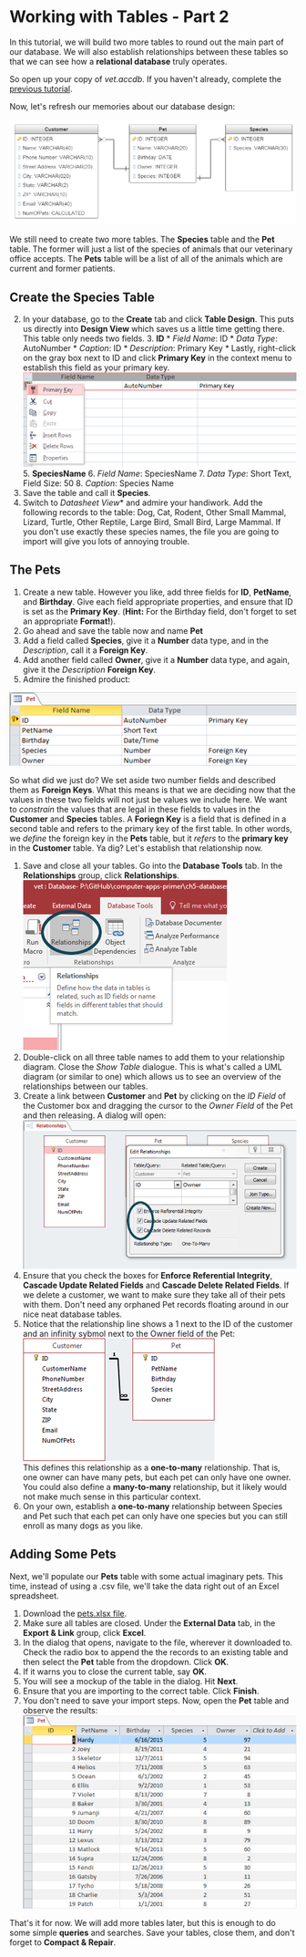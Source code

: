 # Working with Tables - Part 2

In this tutorial, we will build two more tables to round out the main part of our database. We will also establish relationships between these tables so that we can see how a **relational database** truly operates.

So open up your copy of _vet.accdb_. If you haven't already, complete the [previous tutorial](5-3-tables-1.md).

Now, let's refresh our memories about our database design:

![table design](images/5-3-tables-4.png)

We still need to create two more tables. The **Species** table and the **Pet** table. The former will just a list of the species of animals that our veterinary office accepts. The **Pets** table will be a list of all of the animals which are current and former patients.

## Create the Species Table
2. In your database, go to the **Create** tab and click **Table Design**. This puts us directly into **Design View** which saves us a little time getting there. This table only needs two fields.
    3. **ID**
        * _Field Name_: ID
        * _Data Type_: AutoNumber
        * _Caption_: ID
        * _Description_: Primary Key
        * Lastly, right-click on the gray box next to ID and click **Primary Key** in the context menu to establish this field as your primary key.<br /> ![PK](images/5-4/1-primary_key.png)
    5. **SpeciesName**
        6. _Field Name_: SpeciesName
        7. _Data Type_: Short Text, Field Size: 50
        8. _Caption_: Species Name
1. Save the table and call it **Species**.
9. Switch to *Datasheet View** and admire your handiwork. Add the following records to the table: Dog, Cat, Rodent, Other Small Mammal, Lizard, Turtle, Other Reptile, Large Bird, Small Bird, Large Mammal. If you don't use exactly these species names, the file you are going to import will give you lots of annoying trouble.

## The Pets

1. Create a new table. However you like, add three fields for **ID**, **PetName**, and **Birthday**. Give each field appropriate properties, and ensure that ID is set as the **Primary Key**. (**Hint:** For the Birthday field, don't forget to set an appropriate **Format!**).
2. Go ahead and save the table now and name **Pet**
3. Add a field called **Species**, give it a **Number** data type, and in the _Description_, call it a **Foreign Key**.
4. Add another field called **Owner**, give it a **Number** data type, and again, give it the _Description_ **Foreign Key**.
1. Admire the finished product:

![pet table](images/5-4/2-pet_table_design.png)

So what did we just do? We set aside two number fields and described them as **Foreign Keys**. What this means is that we are deciding now that the values in these two fields will not just be values we include here. We want to _constrain_ the values that are legal in these fields to values in the **Customer** and **Species** tables.
A **Foriegn Key** is a field that is defined in a second table and refers to the primary key of the first table. In other words, we _define_ the foreign key in the **Pets** table, but it _refers_ to the **primary key** in the **Customer** table. Ya dig?
Let's establish that relationship now.

1. Save and close all your tables. Go into the **Database Tools** tab. In the **Relationships** group, click **Relationships**.<br />![Relationships](images/5-4/3-relationships.png)
2. Double-click on all three table names to add them to your relationship diagram. Close the _Show Table_ dialogue. This is what's called a UML diagram (or similar to one) which allows us to see an overview of the relationships between our tables.
3. Create a link between **Customer** and **Pet** by clicking on the _ID Field_ of the Customer box and dragging the cursor to the _Owner Field_ of the Pet and then releasing. A dialog will open: <br />![owner->pet](images/5-4/4-owner-pet.png)
4. Ensure that you check the boxes for **Enforce Referential Integrity**, **Cascade Update Related Fields** and **Cascade Delete Related Fields**. If we delete a customer, we want to make sure they take all of their pets with them. Don't need any orphaned Pet records floating around in our nice neat database tables.
5. Notice that the relationship line shows a 1 next to the ID of the customer and an infinity sybmol next to the Owner field of the Pet: <br />![owner->pet](images/5-4/5-owner-pet.png) <br /> This defines this relationship as a **one-to-many** relationship. That is, one owner can have many pets, but each pet can only have one owner. You could also define a **many-to-many** relationship, but it likely would not make much sense in this particular context.
6. On your own, establish a **one-to-many** relationship between Species and Pet such that each pet can only have one species but you can still enroll as many dogs as you like.

## Adding Some Pets

Next, we'll populate our **Pets** table with some actual imaginary pets. This time, instead of using a .csv file, we'll take the data right out of an Excel spreadsheet.

1. Download the [pets.xlsx file](res/pets.xlsx).
1. Make sure all tables are closed. Under the **External Data** tab, in the **Export & Link** group, click **Excel**.
2. In the dialog that opens, navigate to the file, wherever it downloaded to. Check the radio box to append the the records to an existing table and then select the **Pet** table from the dropdown. Click **OK**.
3. If it warns you to close the current table, say **OK**.
4. You will see a mockup of the table in the dialog. Hit **Next**.
5. Ensure that you are importing to the correct table. Click **Finish**.
6. You don't need to save your import steps. Now, open the **Pet** table and observe the results:<br />![pets done](images/5-4/5-3-pets_done.png)

That's it for now. We will add more tables later, but this is enough to do some simple **queries** and searches. Save your tables, close them, and don't forget to **Compact & Repair**.
